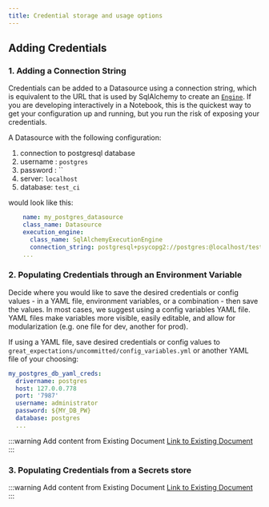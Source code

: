 ```yaml
---
title: Credential storage and usage options
---
```


## Adding Credentials

### 1. Adding a Connection String

Credentials can be added to a Datasource using a connection string, which is equivalent to the URL that is used by SqlAlchemy to create an [`Engine`](https://docs.sqlalchemy.org/en/14/core/engines.html#database_urls).
If you are developing interactively in a Notebook, this is the quickest way to get your configuration up and running,
but you run the risk of exposing your credentials.

A Datasource with the following configuration:
 1. connection to postgresql database
 2. username : `postgres`
 3. password : ``
 4. server: `localhost`
 5. database: `test_ci`

would look like this:

```yaml
    name: my_postgres_datasource
    class_name: Datasource
    execution_engine:
      class_name: SqlAlchemyExecutionEngine
      connection_string: postgresql+psycopg2://postgres:@localhost/test_ci
    ...

```

### 2. Populating Credentials through an Environment Variable

Decide where you would like to save the desired credentials or config values - in a YAML file, environment variables, or a combination - then save the values. In most cases, we suggest using a config variables YAML file. YAML files make variables more visible, easily editable, and allow for modularization (e.g. one file for dev, another for prod).

If using a YAML file, save desired credentials or config values to `great_expectations/uncommitted/config_variables.yml` or another YAML file of your choosing:

```yaml
my_postgres_db_yaml_creds:
  drivername: postgres
  host: 127.0.0.778
  port: '7987'
  username: administrator
  password: ${MY_DB_PW}
  database: postgres
  ...
```

:::warning
  Add content from Existing Document
  [Link to Existing Document](https://docs.greatexpectations.io/en/latest/guides/how_to_guides/configuring_data_contexts/how_to_use_a_yaml_file_or_environment_variables_to_populate_credentials.html#how_to_guides_configuring_data_contexts_how_to_use_a_yaml_file_or_environment_variables_to_populate_credentials)
:::


### 3. Populating Credentials from a Secrets store

:::warning
  Add content from Existing Document
  [Link to Existing Document](https://docs.greatexpectations.io/en/latest/guides/how_to_guides/configuring_data_contexts/how_to_populate_credentials_from_a_secrets_store.html?highlight=credentials)
:::
